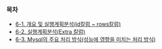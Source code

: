 
### 목차
- [6-1. 개요 및 실행계획분석(id칼럼 ~ rows칼럼)](6-1.md)
- [6-2. 실행계획분석(Extra 칼럼)](6-2.md)
- [6-3. Mysql의 주요 처리 방식(성능에 영향을 미치는 처리 방식)](6-3.md)


